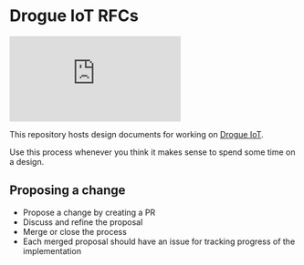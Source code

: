 # Drogue IoT RFCs

[![Matrix](https://img.shields.io/matrix/drogue-iot:matrix.org)](https://matrix.to/#/#drogue-iot:matrix.org)

This repository hosts design documents for working on [Drogue IoT](https://drogue.io/).

Use this process whenever you think it makes sense to spend some time on a design.

## Proposing a change

* Propose a change by creating a PR
* Discuss and refine the proposal
* Merge or close the process
* Each merged proposal should have an issue for tracking progress of the implementation
